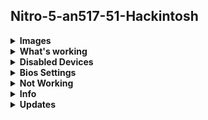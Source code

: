 <!DOCTYPE html>
<html lang="en">
<head>
<meta charset="UTF-8">
<meta name="viewport" content="width=device-width, initial-scale=1.0">
<meta http-equiv="X-UA-Compatible" content="ie=edge">
</head>

<body>

<div>

<h2>Nitro-5-an517-51-Hackintosh</h2>

</div>


<details>  
<summary><strong>Images</strong></summary>
<br>

<img width="70%" src="images/main1.png" alt="main">

<br>

<img width="70%" src="images/File1.png" alt="geekbench_score">

<br>


<img width="70%" src="images/File2.png" alt="Opencl_score">

<br>



</details>


<details>  
<summary><strong>What's working </strong></summary>
<br>
<table border="1px">

<tr>
<td>
<p> WiFi + Bluetooth + Airdrop + Universal Clipboard + Handoff + Continuity Camera + iPhone Cellular Calls (DW1820a) </p>
</td>

</tr>

<tr>
<td>
<p>Power Managment is very stable most of the time cpu Fan will not load but it depends on what you are doing </p>
</td>
</tr>

<tr>
<td>
<p>TouchPad + all gestures Finally after month of researching </p>
</td>
</tr>

<tr>
<td>
<p> Fully Functional QE/CI Enabled Graphics </p>
</td>
</tr>

<tr>
<td>
<p> intel bluetooth and WiFi on AX200 card </p>
</td>
</tr>

<tr>
<td>
<p> Display brightness with hot keys </p>
</td>
</tr>

<tr>
<td>
<p> FaceTime, Messages, etc... </p>
</td>
</tr>

<tr>
<td>
<p> iGPU with disabled dGPU </p>
</td>
</tr>

<tr>
<td>
<p>Audio & headphone jack </p>
</td>
</tr>

<tr>
<td>
<p>Battery Management  </p>
</td>
</tr>

<tr>
<td>
<p> All USB ports</p>
</td>
</tr>

<tr>
<td>
<p>WebCam  </p>
</td>
</tr>

<tr>
<td>
<p> Ethernet </p>
</td>
</tr>

<tr>
<td>
<p>Sidecar</p>
</td>
</tr>

<tr>
<td>
<p> <a style="text-decoration:none" href="https://dortania.github.io/OpenCore-Post-Install/universal/sleep.html">Sleep (Preparations section)</a></p>
</td>
</tr>

</table>
</details>

<details>

<summary><strong>Disabled Devices </strong></summary>
<br>

<p>GTX 1660Ti </p>


</details>

<details>

<summary><strong>Bios Settings </strong></summary>
<br>

<table border="1px">
<tr>
<td>
<p>Main → click on (calt+s) a new setting will appear to change SATA type to AHCI otherwise you will not be able to see you drive when installing hackintosh </p>
</td>
</tr>


<tr>
<td>
<p>Security → Set supervisor password (to disable secure boot)</p>
</td>
</tr>


<tr>
<td>
<p>Security → Password on boot → Disable</p>
</td>
</tr>


<tr>
<td>
<p>Boot → Secure Boot → Disable</p>
</td>
</tr>

</table>

</details>

<details>

<summary><strong>Not Working </strong></summary>
<br>



<p>HDMI (Nvidia Optimus is hardwire to HDMI)</p>



</details>

<details>
<summary><strong>Info</strong></summary>
<br>

<table border="1px">
<tr>
<td>
<p>When you switch SATA type to AHCI you might not be able to boot to windows again but do not worry here is a guide i found to switch without getting any issue <a href="https://support.thinkcritical.com/kb/articles/switch-windows-10-from-raid-ide-to-ahci">Here</a></p>
</td>
</tr>


<tr>
<td>
<p>You need to disable SystemProfilerMemoryFixup.kext if you wanna enter recovery mode or you will get kernel panic</p>
</td>
</tr>


<tr>
<td>
<p>To get right click to work go to touchpad settings in (Secondary click) choose (click in bottom right corner)</p>
</td>
</tr>


<tr>
<td>
<p>If apple Continuity did not worked try logout and login again on all your devices your hackintosh too</p>
</td>
</tr>

<tr>
<td>
<p>OpenCore Guide <a href="https://dortania.github.io/OpenCore-Install-Guide/">Here</a></p>
</td>
</tr>

</table>

</details>



<details>

<summary><strong>Updates</strong></summary>
<br>

<table border="1px"> 
   
<tr>
<td>
<p> UPDATES 14.06.2020-OpenCore <br><br> Add itlwmx.kext to get Intel-AX200 wifi to work but it's still in beta it will take time to improve (AX200 will work as Ethernet) read here for more info <a href="https://github.com/zxystd/itlwm">Here</a></p>
</td>
</tr>


<tr>
<td>
<p> UPDATES 09.06.2020-OpenCore <br><br> Bluetooth has been fixed you need to pin-masking <a href="https://osxlatitude.com/forums/topic/11540-dw1820a-the-general-troubleshooting-thread/?do=findComment&comment=91179">Here</a>  </p>
</td>
</tr>


<tr>
<td>
<p> UPDATES 26.05.2020-OpenCore <br><br> Add kext for intel Bluetooth for WiFi you can now search but still no internet so for now i will only add kext to get bluetooth to work intel-Bluetooth </p>
</td>
</tr>


<tr>
<td>
<p> UPDATES 23.05.2020-OpenCore <br><br> Remove igfxpavp=1 and igfxfw=2 boot arg to fix an issue where gpu usage will stay high after playing video on appstore  </p>
</td>
</tr>

<tr>
<td>
<p> UPDATES 20.05.2020-OpenCore <br><br> Fix USB Power Managment SSDT-USBX</p>
</td>
</tr>

<tr>
<td>
<p>UPDATES 18.05.2020-OpenCore <br><br> OC-DW1820a <br> Kexts</p>
</td>
</tr>

<tr>
<td>
<p> UPDATES 15.05.2020-OpenCore <br><br>  OpenCore 0.5.8 <br> Resources Folder <br> OC-Config.plist <br> Kexts </p>
</td>
</tr>

<tr>
<td>
<p> UPDATES 14.04.2020-OpenCore <br><br>Add SSDT-USBX.aml for USB-Power because after i tested usb-stick 3.1 gen i noticed it did not worked so now all port work normaly with super speed too <br> OC-Config.plist </p>
</td>
</tr>

<tr>
<td>
<p> UPDATES 12.04.2020-OpenCore <br><br> Fix an issue when usb is pluged-in the laptop will not sleep with SSDT-GPRW <br> Replace SSDT-NoHybGfx with SSDT-NDGP_OFF to make sleep faster <br> OC-Config.plist </p>
</td>
</tr>

<tr>
<td>
<p> UPDATES 11.04.2020-OpenCore <br><br> Replace DSDT with SSDT-BRKEY and SSDT-I2C-TPAD because placing DSDT will cause conflict with other patches <br>  Add NVMeFix.kext to get better power managment for NVMe <br> OC-Config.plist  </p>
</td>
</tr>

<tr>
<td>
<p> UPDATES 10.04.2020-OpenCore <br><br>Brightness with native hot keys <br> TouchPad has been fixed <br> OC-Config.plist <br> ACPI Patches </p>
</td>
</tr>

<tr>
<td>
<p> UPDATES 07.04.2020-OpenCore <br><br> better way to enable Apple ALC <br> CPUFriend-1.2.0-DevBuild <br>  WhateverGreen-1.3.8 <br> Resources Folder <br> VirtualSMC-1.1.2 <br> AppleALC-1.4.8 <br> OC-Config.plist <br> Lilu-1.4.3  </p>
</td>
</tr>


</table>

</details>


</body>

</html> 

